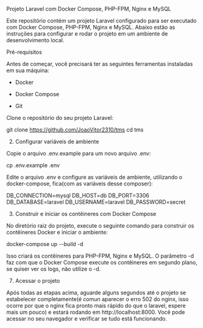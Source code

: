 Projeto Laravel com Docker Compose, PHP-FPM, Nginx e MySQL

Este repositório contém um projeto Laravel configurado para ser executado com Docker Compose, PHP-FPM, Nginx e MySQL. Abaixo estão as instruções para configurar e rodar o projeto em um ambiente de desenvolvimento local.

Pré-requisitos

Antes de começar, você precisará ter as seguintes ferramentas instaladas em sua máquina:

-   Docker
    
-   Docker Compose
    
-   Git
    
Clone o repositório do seu projeto Laravel:

git clone https://github.com/JoaoVitor2310/tms
cd tms

2.  Configurar variáveis de ambiente
    
Copie o arquivo .env.example para um novo arquivo .env:

cp .env.example .env

Edite o arquivo .env e configure as variáveis de ambiente, utilizando o docker-compose, fica(com as variáveis desse composer):

DB_CONNECTION=mysql
DB_HOST=db
DB_PORT=3306
DB_DATABASE=laravel
DB_USERNAME=laravel
DB_PASSWORD=secret

3.  Construir e iniciar os contêineres com Docker Compose
    

No diretório raiz do projeto, execute o seguinte comando para construir os contêineres Docker e iniciar o ambiente:

docker-compose up --build -d


Isso criará os contêineres para PHP-FPM, Nginx e MySQL. O parâmetro -d faz com que o Docker Compose execute os contêineres em segundo plano, se quiser ver os logs, não utilize o -d. 

7.  Acessar o projeto
    
Após todas as etapas acima, aguarde alguns segundos até o projeto se estabelecer completamente(é comun aparecer o erro 502 do nginx, isso ocorre por que o nginx fica pronto mais rápido do que o laravel, espere mais um pouco) e estará rodando em http://localhost:8000. Você pode acessar no seu navegador e verificar se tudo está funcionando.

